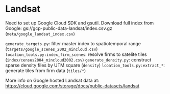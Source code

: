 # Landsat

Need to set up Google Cloud SDK and gsutil. Download full index from Google: gs://gcp-public-data-landsat/index.csv.gz (`meta/google_landsat_index.csv`)

`generate_targets.py`: filter master index to spatiotemporal range (`targets/google_scenes_2002_mincloud.csv`)
`location_tools.py:index_firm_scenes`: resolve firms to satelite tiles (`index/census2004_mincloud2002.csv`)
`generate_density.py`: construct sparse density files by UTM square (`density`)
`lcoation_tools.py:extract_*`: generate tiles from firm data (`tiles/*`)

More info on Google hosted Landsat data at: https://cloud.google.com/storage/docs/public-datasets/landsat

